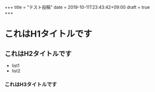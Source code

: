 +++
title = "テスト投稿"
date = 2019-10-11T23:43:42+09:00
draft = true
+++

# これはH1タイトルです

## これはH2タイトルです

- list1
- list2


### これはH3タイトルです
